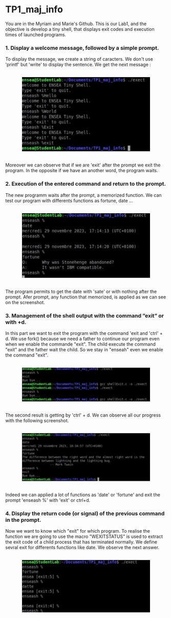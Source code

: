 # TP1_maj_info

  
You are in the Myriam and Marie's Github. This is our Lab1, and the objective is develop a tiny shell, that displays exit codes and execution times of launched programs.

<div>

### 1. Display a welcome message, followed by a simple prompt.

To display the message, we create a string of caracters. We don't use 'printf' but 'write' to display the sentence.
We get the next message :

<div align="center">
<br>
<img src="Images/exercice1v2.jpeg" width="400"> </br>
</br> 
</div>

Moreover we can observe that if we are 'exit' after the prompt we exit the program. In the opposite if we have an another word, the program waits.

### 2. Execution of the entered command and return to the prompt.

The new programm waits after the prompt, a memorized function. We can test our program with differents functions as fortune, date ...

<div align="center">
<br>
<img src="Images/exercice2.jpeg" width="400"> </br>
</br> 
</div>

The program permits to get the date with 'sate' or with nothing after the prompt. Afer prompt, any function that memorized, is applied as we can see on the screenshot.

### 3. Management of the shell output with the command ”exit” or with <ctrl>+d.

In this part we want to exit the program with the command 'exit and 'ctrl' + d. We use fork() because we need a father to continue our program even when we enable the commande "exit". The child execute the command "exit" and the father wait the child. So we stay in "enseah" even we enable the command "exit".

<div align="center">
<br>
<img src="Images/exercice3.jpeg" width="400"> </br>
</br> 
</div>

The second result is getting by 'ctrl' + d. We can observe all our progress with the following screenshot.

<div align="center">
<br>
<img src="Images/exercice3v2.jpeg" width="400"> </br>
</br> 
</div>

Indeed we can applied a lot of functions as 'date' or 'fortune' and exit the prompt 'enseash %' with 'exit' or ctrl+d. 

### 4. Display the return code (or signal) of the previous command in the prompt.

Now we want to know which "exit" for which program. To realise the function we are going to use the macro "WEXITSTATUS" is used to extract the exit code of a child process that has terminated normally. We define sevral exit for differents functions like date. We observe the next answer.

<div align="center">
<br>
<img src="Images/exercice4.jpeg" width="400"> </br>
</br> 
</div>

